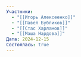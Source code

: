 ```yaml
---
Участники:
  - "[[Игорь Алексеенко]]"
  - "[[Павел Бубликов]]"
  - "[[Стас Харламов]]"
  - "[[Маша Нардова]]"
Дата: 2024-12-15
Состоялась: true
---
```

